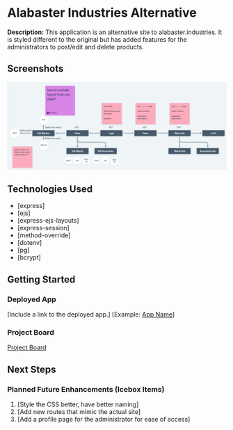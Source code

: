 # Alabaster Industries Alternative

**Description:**
This application is an alternative site to alabaster.industries. It is styled different to the original but has added features for the administrators to post/edit and delete products.

## Screenshots

![Landing Page](my-board.PNG)

## Technologies Used

- [express]
- [ejs]
- [express-ejs-layouts]
- [express-session]
- [method-override]
- [dotenv]
- [pg]
- [bcrypt]

## Getting Started

### Deployed App
[Include a link to the deployed app.]
[Example: [App Name](https://your-app-url.com)]

### Project Board

[Project Board](https://imgur.com/a/kRkx1BL)

## Next Steps

### Planned Future Enhancements (Icebox Items)

1. [Style the CSS better, have better naming]
2. [Add new routes that mimic the actual site]
3. [Add a profile page for the administrator for ease of access]
